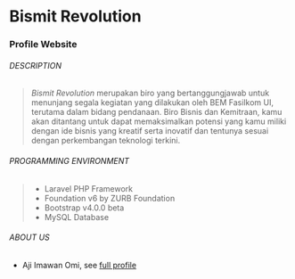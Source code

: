 # Bismit Revolution

### Profile Website

###### DESCRIPTION 

> *Bismit Revolution* merupakan biro yang bertanggungjawab untuk menunjang segala kegiatan yang dilakukan oleh BEM Fasilkom UI, terutama dalam bidang pendanaan. Biro Bisnis dan Kemitraan, kamu akan ditantang untuk dapat memaksimalkan potensi yang kamu miliki dengan ide bisnis yang kreatif serta inovatif dan tentunya sesuai dengan perkembangan teknologi terkini.

###### PROGRAMMING ENVIRONMENT 

> - Laravel PHP Framework
> - Foundation v6 by ZURB Foundation 
> - Bootstrap v4.0.0 beta 
> - MySQL Database

###### ABOUT US

- Aji Imawan Omi, see [full profile](https://www.linkedin.com/in/ajiimawanomi/ "see Aji on Linkedin")
